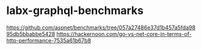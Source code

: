 # labx-graphql-benchmarks

https://github.com/aspnet/benchmarks/tree/057a27486e37d1b457a5fda9895db5bbabbe5428
https://hackernoon.com/go-vs-net-core-in-terms-of-http-performance-7535a61b67b8
